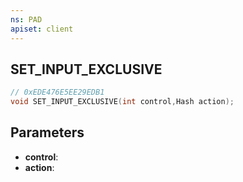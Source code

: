 ```yaml
---
ns: PAD
apiset: client
---
```

## SET_INPUT_EXCLUSIVE

```c
// 0xEDE476E5EE29EDB1
void SET_INPUT_EXCLUSIVE(int control,Hash action);
```


## Parameters
* **control**:
* **action**:
